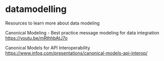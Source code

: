 # datamodelling
Resources to learn more about data modeling


Canonical Modeling - Best practice message modeling for data integration
https://youtu.be/mRthhbAtJ7o

Canonical Models for API Interoperability
https://www.infoq.com/presentations/canonical-models-api-interop/

